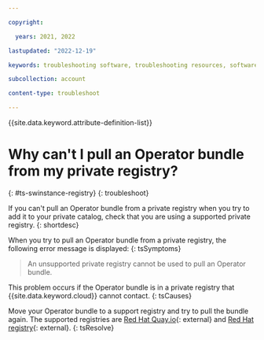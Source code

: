 ```yaml
---

copyright:

  years: 2021, 2022

lastupdated: "2022-12-19"

keywords: troubleshooting software, troubleshooting resources, software, operator, private registry, Red Hat, Quay

subcollection: account

content-type: troubleshoot

---
```



{{site.data.keyword.attribute-definition-list}}

# Why can't I pull an Operator bundle from my private registry?
{: #ts-swinstance-registry}
{: troubleshoot}

If you can't pull an Operator bundle from a private registry when you try to add it to your private catalog, check that you are using a supported private registry.
{: shortdesc}

When you try to pull an Operator bundle from a private registry, the following error message is displayed:
{: tsSymptoms}

> An unsupported private registry cannot be used to pull an Operator bundle.

This problem occurs if the Operator bundle is in a private registry that {{site.data.keyword.cloud}} cannot contact.
{: tsCauses}

Move your Operator bundle to a support registry and try to pull the bundle again. The supported registries are [Red Hat Quay.io](https://quay.io/){: external} and [Red Hat registry](https://registry.connect.redhat.com){: external}.
{: tsResolve}
